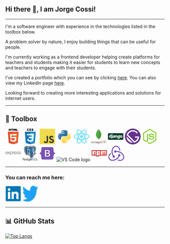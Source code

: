 ## Hi there 👋, I am Jorge Cossi!

---

I'm a software engineer with experience in the technologies listed in the toolbox below.  

A problem solver by nature, I enjoy building things that can be useful for people.

I'm currently working as a frontend developer helping create platforms for teachers and students making it easier for students to learn new concepts and teachers to engage with their students.

I've created a portfolio which you can see by clicking [here](https://www.cossi.dev/).  You can also view my LinkedIn page [here](https://www.linkedin.com/in/jorge-cossi/).

Looking forward to creating more interesting applications and solutions for internet users.

---

## 🧰 Toolbox

<img src="https://github.com/devicons/devicon/blob/master/icons/html5/html5-original-wordmark.svg" alt="HTML 5 logo" width="50" height="50"/>  <img src="https://github.com/devicons/devicon/blob/master/icons/css3/css3-original-wordmark.svg" alt="CSS 3 logo" width="50" height="50"/>  <img src="https://github.com/devicons/devicon/blob/master/icons/javascript/javascript-original.svg" alt="JavaScript Logo" width="50" height="50" />  <img src="https://github.com/devicons/devicon/blob/master/icons/python/python-original.svg" alt="Python logo" width="50" height="50"/>  <img src="https://github.com/devicons/devicon/blob/master/icons/react/react-original.svg" alt="React logo" width="50" height="50"/>  <img src="https://github.com/devicons/devicon/blob/master/icons/mongodb/mongodb-original-wordmark.svg" alt="mongoDB logo" width="50" height="50"/>  <img src="https://github.com/devicons/devicon/blob/master/icons/django/django-original.svg" alt="django logo" width="50" height="50"/>  <img src="https://github.com/devicons/devicon/blob/master/icons/gatsby/gatsby-original.svg" alt="Gatsby logo" width="50" height="50"/>  <img src="https://github.com/devicons/devicon/blob/master/icons/nodejs/nodejs-original.svg" alt="NodeJS logo" width="50" height="50"/>  <img src="https://github.com/devicons/devicon/blob/master/icons/express/express-original-wordmark.svg" alt="Express logo" width="50" height="50"/>  <img src="https://github.com/devicons/devicon/blob/master/icons/postgresql/postgresql-original-wordmark.svg" alt="PostgreSQL logo" width="50" height="50"/>  <img src="https://github.com/devicons/devicon/blob/master/icons/bootstrap/bootstrap-plain.svg" alt="Bootstrap logo" width="50" height="50"/>  <img src="https://cdn.worldvectorlogo.com/logos/visual-studio-code-1.svg" alt="VS Code logo" width="50" height="50"/>  <img src="https://github.com/devicons/devicon/blob/master/icons/npm/npm-original-wordmark.svg" alt="npm logo" width="50" height="50"/> <img src="https://github.com/devicons/devicon/blob/master/icons/redux/redux-original.svg" alt="redux logo" width="50" height="50"/> 

---

### You can reach me here:
<a href="https://www.linkedin.com/in/jorge-cossi/" target="_blank"><img src="https://github.com/devicons/devicon/blob/master/icons/linkedin/linkedin-original.svg" alt="LinkedIn Logo" width="50" height="50"/></a>  <a href="https://twitter.com/JCos201" target="_blank"><img src="https://github.com/devicons/devicon/blob/master/icons/twitter/twitter-original.svg" alt="Twitter Logo" width="50" height="50"/></a>

---
## 📊 GitHub Stats

[![Top Langs](https://github-readme-stats.vercel.app/api/top-langs/?username=jcos201&hide=scss&title_color=ffffff&text_color=c9cacc&icon_color=2bbc8a&bg_color=1d1f21)](https://github.com/anuraghazra/github-readme-stats)




<!--
**jcos201/jcos201** is a ✨ _special_ ✨ repository because its `README.md` (this file) appears on your GitHub profile.

Here are some ideas to get you started:

- 🔭 I’m currently working on ...
- 🌱 I’m currently learning ...
- 👯 I’m looking to collaborate on ...
- 🤔 I’m looking for help with ...
- 💬 Ask me about ...
- 📫 How to reach me: ...
- 😄 Pronouns: ...
- ⚡ Fun fact: ...
-->
